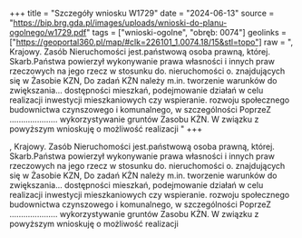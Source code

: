 +++
title = "Szczegóły wniosku W1729"
date = "2024-06-13"
source = "https://bip.brg.gda.pl/images/uploads/wnioski-do-planu-ogolnego/w1729.pdf"
tags = ["wnioski-ogolne", "obręb: 0074"]
geolinks = ["https://geoportal360.pl/map/#clk=226101_1.0074.18/15&stl=topo"]
raw = ", Krajowy. Zasób Nieruchomości jest.państwową osoba prawną, której. Skarb.Państwa powierzył wykonywanie prawa własności i innych praw rzeczowych na jego rzecz w stosunku do. nieruchomości o. znajdujących się w Żasobie KZN, Do zadań KŻN należy m.in. tworzenie warunków do zwiększania... dostępności mieszkań, podejmowanie działań w celu realizacji inwestycji mieszkaniowych czy wspieranie. rozwoju społecznego budownictwa czynszowego i komunalnego, w szczególności PoprzeZ ..................... wykorzystywanie gruntów Zasobu KŻN. W związku z powyższym wnioskuję o możliwość realizacji "
+++

, Krajowy. Zasób Nieruchomości jest.państwową osoba prawną, której. Skarb.Państwa powierzył
wykonywanie prawa własności i innych praw rzeczowych na jego rzecz w stosunku do. nieruchomości o.
znajdujących się w Żasobie KZN, Do zadań KŻN należy m.in. tworzenie warunków do zwiększania...
dostępności mieszkań, podejmowanie działań w celu realizacji inwestycji mieszkaniowych czy wspieranie.
rozwoju społecznego budownictwa czynszowego i komunalnego, w szczególności PoprzeZ .....................
wykorzystywanie gruntów Zasobu KŻN. W związku z powyższym wnioskuję o możliwość realizacji



